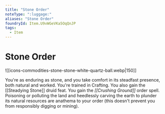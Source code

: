 ```yaml
---
title: "Stone Order"
noteType: ":luggage:"
aliases: "Stone Order"
foundryId: Item.U9vWGeVKa5OqQnJP
tags:
  - Item
---
```


# Stone Order
![[icons-commodities-stone-stone-white-quartz-ball.webp|150]]

You're as enduring as stone, and you take comfort in its steadfast presence, both natural and worked. You're trained in Crafting. You also gain the [[Steadying Stone]] druid feat. You gain the _[[Crushing Ground]]_ order spell. Poisoning or polluting the land and heedlessly carving the earth to plunder its natural resources are anathema to your order (this doesn't prevent you from responsibly digging or mining).
